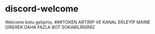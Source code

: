 # discord-welcome
Welcome botu gelişmiş.
###TOKEN ARTIRIP VE KANAL EKLEYİP MAİNE GİREREK
DAHA FAZLA BOT SOKABİLİRSİNİZ
